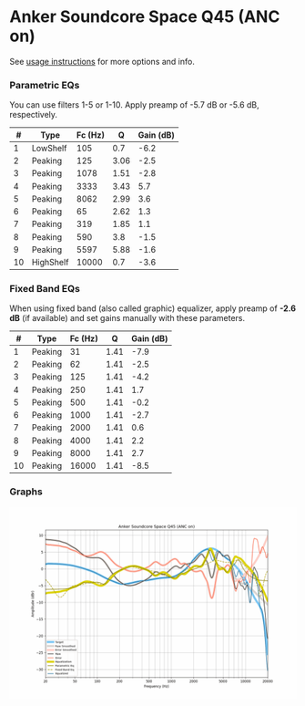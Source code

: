 # Anker Soundcore Space Q45 (ANC on)
See [usage instructions](https://github.com/jaakkopasanen/AutoEq#usage) for more options and info.

### Parametric EQs
You can use filters 1-5 or 1-10. Apply preamp of -5.7 dB or -5.6 dB, respectively.

|   # | Type      |   Fc (Hz) |    Q |   Gain (dB) |
|-----|-----------|-----------|------|-------------|
|   1 | LowShelf  |       105 | 0.7  |        -6.2 |
|   2 | Peaking   |       125 | 3.06 |        -2.5 |
|   3 | Peaking   |      1078 | 1.51 |        -2.8 |
|   4 | Peaking   |      3333 | 3.43 |         5.7 |
|   5 | Peaking   |      8062 | 2.99 |         3.6 |
|   6 | Peaking   |        65 | 2.62 |         1.3 |
|   7 | Peaking   |       319 | 1.85 |         1.1 |
|   8 | Peaking   |       590 | 3.8  |        -1.5 |
|   9 | Peaking   |      5597 | 5.88 |        -1.6 |
|  10 | HighShelf |     10000 | 0.7  |        -3.6 |

### Fixed Band EQs
When using fixed band (also called graphic) equalizer, apply preamp of **-2.6 dB** (if available) and set gains manually with these parameters.

|   # | Type    |   Fc (Hz) |    Q |   Gain (dB) |
|-----|---------|-----------|------|-------------|
|   1 | Peaking |        31 | 1.41 |        -7.9 |
|   2 | Peaking |        62 | 1.41 |        -2.5 |
|   3 | Peaking |       125 | 1.41 |        -4.2 |
|   4 | Peaking |       250 | 1.41 |         1.7 |
|   5 | Peaking |       500 | 1.41 |        -0.2 |
|   6 | Peaking |      1000 | 1.41 |        -2.7 |
|   7 | Peaking |      2000 | 1.41 |         0.6 |
|   8 | Peaking |      4000 | 1.41 |         2.2 |
|   9 | Peaking |      8000 | 1.41 |         2.7 |
|  10 | Peaking |     16000 | 1.41 |        -8.5 |

### Graphs
![](./Anker%20Soundcore%20Space%20Q45%20(ANC%20on).png)
